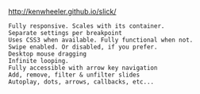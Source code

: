 http://kenwheeler.github.io/slick/


    Fully responsive. Scales with its container.
    Separate settings per breakpoint
    Uses CSS3 when available. Fully functional when not.
    Swipe enabled. Or disabled, if you prefer.
    Desktop mouse dragging
    Infinite looping.
    Fully accessible with arrow key navigation
    Add, remove, filter & unfilter slides
    Autoplay, dots, arrows, callbacks, etc...
